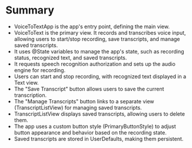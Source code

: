 # Summary

- VoiceToTextApp is the app's entry point, defining the main view.
- VoiceToText is the primary view. It records and transcribes voice input, allowing users to start/stop recording, save transcripts, and manage saved transcripts.
- It uses @State variables to manage the app's state, such as recording status, recognized text, and saved transcripts.
- It requests speech recognition authorization and sets up the audio engine for recording.
- Users can start and stop recording, with recognized text displayed in a Text view.
- The "Save Transcript" button allows users to save the current transcription.
- The "Manage Transcripts" button links to a separate view (TranscriptListView) for managing saved transcripts.
- TranscriptListView displays saved transcripts, allowing users to delete them.
- The app uses a custom button style (PrimaryButtonStyle) to adjust button appearance and behavior based on the recording state.
- Saved transcripts are stored in UserDefaults, making them persistent.
